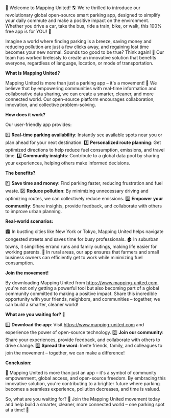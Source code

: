 🚀 Welcome to Mapping United! 🌎 We're thrilled to introduce our revolutionary global open-source smart parking app, designed to simplify your daily commute and make a positive impact on the environment. Whether you drive a car, take the bus, ride a train, bike, or walk, this 100% free app is for YOU! 🎉

Imagine a world where finding parking is a breeze, saving money and reducing pollution are just a few clicks away, and regaining lost time becomes your new normal. Sounds too good to be true? Think again! 🤔 Our team has worked tirelessly to create an innovative solution that benefits everyone, regardless of language, location, or mode of transportation.

**What is Mapping United?**

Mapping United is more than just a parking app – it's a movement! 💪 We believe that by empowering communities with real-time information and collaborative data sharing, we can create a smarter, cleaner, and more connected world. Our open-source platform encourages collaboration, innovation, and collective problem-solving.

**How does it work?**

Our user-friendly app provides:

1️⃣ **Real-time parking availability**: Instantly see available spots near you or plan ahead for your next destination.
2️⃣ **Personalized route planning**: Get optimized directions to help reduce fuel consumption, emissions, and travel time.
3️⃣ **Community insights**: Contribute to a global data pool by sharing your experiences, helping others make informed decisions.

**The benefits?**

1️⃣ **Save time and money**: Find parking faster, reducing frustration and fuel waste.
2️⃣ **Reduce pollution**: By minimizing unnecessary driving and optimizing routes, we can collectively reduce emissions.
3️⃣ **Empower your community**: Share insights, provide feedback, and collaborate with others to improve urban planning.

**Real-world scenarios:**

🏙️ In bustling cities like New York or Tokyo, Mapping United helps navigate congested streets and saves time for busy professionals.
🏠 In suburban towns, it simplifies errand runs and family outings, making life easier for working parents.
🌳 In rural areas, our app ensures that farmers and small business owners can efficiently get to work while minimizing fuel consumption.

**Join the movement!**

By downloading Mapping United from https://www.mapping-united.com, you're not only getting a powerful tool but also becoming part of a global community committed to making a positive impact. Share this incredible opportunity with your friends, neighbors, and communities – together, we can build a smarter, cleaner world!

**What are you waiting for? 🎉**

1️⃣ **Download the app**: Visit https://www.mapping-united.com and experience the power of open-source technology.
2️⃣ **Join our community**: Share your experiences, provide feedback, and collaborate with others to drive change.
3️⃣ **Spread the word**: Invite friends, family, and colleagues to join the movement – together, we can make a difference!

**Conclusion:**

🌟 Mapping United is more than just an app – it's a symbol of community empowerment, global access, and open-source freedom. By embracing this innovative solution, you're contributing to a brighter future where parking becomes a seamless experience, pollution decreases, and time is valued.

So, what are you waiting for? 🎉 Join the Mapping United movement today and help build a smarter, cleaner, more connected world – one parking spot at a time! 🚀